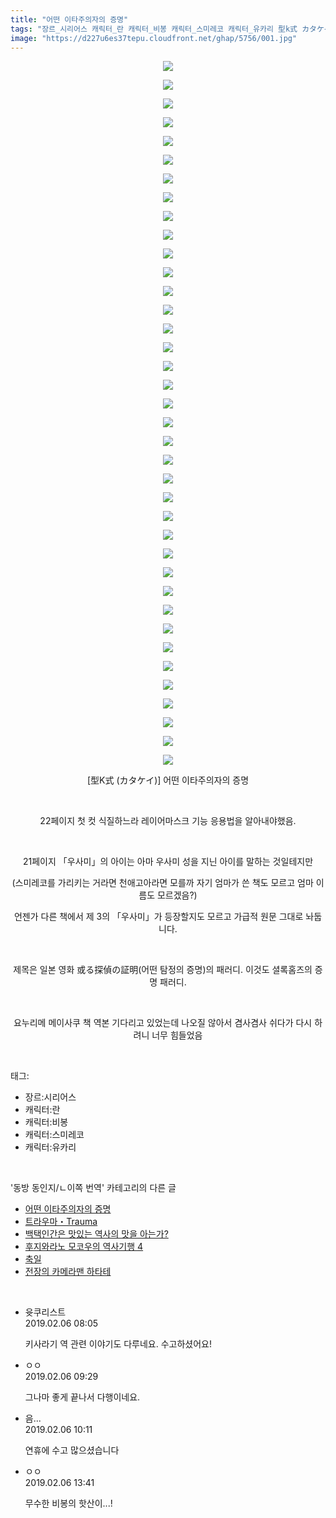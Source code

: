 ```yaml
---
title: "어떤 이타주의자의 증명"
tags: "장르_시리어스 캐릭터_란 캐릭터_비봉 캐릭터_스미레코 캐릭터_유카리 型k式 カタケイ 동방_동인지／ㄴ이쪽_번역"
image: "https://d227u6es37tepu.cloudfront.net/ghap/5756/001.jpg"
---
```

<div class="article">
<p style="text-align: center; clear: none; float: none;"><img src="{{ site.imgserver6 }}/ghap/5756/001.jpg"/></p>
<p style="text-align: center; clear: none; float: none;"><img src="{{ site.imgserver6 }}/ghap/5756/002.jpg"/></p>
<p style="text-align: center; clear: none; float: none;"><img src="{{ site.imgserver6 }}/ghap/5756/003.jpg"/></p>
<p style="text-align: center; clear: none; float: none;"><img src="{{ site.imgserver6 }}/ghap/5756/004.jpg"/></p>
<p style="text-align: center; clear: none; float: none;"><img src="{{ site.imgserver6 }}/ghap/5756/005.jpg"/></p>
<p style="text-align: center; clear: none; float: none;"><img src="{{ site.imgserver6 }}/ghap/5756/006.jpg"/></p>
<p style="text-align: center; clear: none; float: none;"><img src="{{ site.imgserver6 }}/ghap/5756/007.jpg"/></p>
<p style="text-align: center; clear: none; float: none;"><img src="{{ site.imgserver6 }}/ghap/5756/008.jpg"/></p>
<p style="text-align: center; clear: none; float: none;"><img src="{{ site.imgserver6 }}/ghap/5756/009.jpg"/></p>
<p style="text-align: center; clear: none; float: none;"><img src="{{ site.imgserver6 }}/ghap/5756/010.jpg"/></p>
<p style="text-align: center; clear: none; float: none;"><img src="{{ site.imgserver6 }}/ghap/5756/011.jpg"/></p>
<p style="text-align: center; clear: none; float: none;"><img src="{{ site.imgserver6 }}/ghap/5756/012.jpg"/></p>
<p style="text-align: center; clear: none; float: none;"><img src="{{ site.imgserver6 }}/ghap/5756/013.jpg"/></p>
<p style="text-align: center; clear: none; float: none;"><img src="{{ site.imgserver6 }}/ghap/5756/014.jpg"/></p>
<p style="text-align: center; clear: none; float: none;"><img src="{{ site.imgserver6 }}/ghap/5756/015.jpg"/></p>
<p style="text-align: center; clear: none; float: none;"><img src="{{ site.imgserver6 }}/ghap/5756/016.jpg"/></p>
<p style="text-align: center; clear: none; float: none;"><img src="{{ site.imgserver6 }}/ghap/5756/017.jpg"/></p>
<p style="text-align: center; clear: none; float: none;"><img src="{{ site.imgserver6 }}/ghap/5756/018.jpg"/></p>
<p style="text-align: center; clear: none; float: none;"><img src="{{ site.imgserver6 }}/ghap/5756/019.jpg"/></p>
<p style="text-align: center; clear: none; float: none;"><img src="{{ site.imgserver6 }}/ghap/5756/020.jpg"/></p>
<p style="text-align: center; clear: none; float: none;"><img src="{{ site.imgserver6 }}/ghap/5756/021.jpg"/></p>
<p style="text-align: center; clear: none; float: none;"><img src="{{ site.imgserver6 }}/ghap/5756/022.jpg"/></p>
<p style="text-align: center; clear: none; float: none;"><img src="{{ site.imgserver6 }}/ghap/5756/023.jpg"/></p>
<p style="text-align: center; clear: none; float: none;"><img src="{{ site.imgserver6 }}/ghap/5756/024.jpg"/></p>
<p style="text-align: center; clear: none; float: none;"><img src="{{ site.imgserver6 }}/ghap/5756/025.jpg"/></p>
<p style="text-align: center; clear: none; float: none;"><img src="{{ site.imgserver6 }}/ghap/5756/026.jpg"/></p>
<p style="text-align: center; clear: none; float: none;"><img src="{{ site.imgserver6 }}/ghap/5756/027.jpg"/></p>
<p style="text-align: center; clear: none; float: none;"><img src="{{ site.imgserver6 }}/ghap/5756/028.jpg"/></p>
<p style="text-align: center; clear: none; float: none;"><img src="{{ site.imgserver6 }}/ghap/5756/029.jpg"/></p>
<p style="text-align: center; clear: none; float: none;"><img src="{{ site.imgserver6 }}/ghap/5756/030.jpg"/></p>
<p style="text-align: center; clear: none; float: none;"><img src="{{ site.imgserver6 }}/ghap/5756/031.jpg"/></p>
<p style="text-align: center; clear: none; float: none;"><img src="{{ site.imgserver6 }}/ghap/5756/032.jpg"/></p>
<p style="text-align: center; clear: none; float: none;"><img src="{{ site.imgserver6 }}/ghap/5756/033.jpg"/></p>
<p style="text-align: center; clear: none; float: none;"><img src="{{ site.imgserver6 }}/ghap/5756/034.jpg"/></p>
<p style="text-align: center; clear: none; float: none;"><img src="{{ site.imgserver6 }}/ghap/5756/035.jpg"/></p>
<p style="text-align: center; clear: none; float: none;"><img src="{{ site.imgserver6 }}/ghap/5756/036.jpg"/></p>
<p style="text-align: center; clear: none; float: none;"><img src="{{ site.imgserver6 }}/ghap/5756/037.jpg"/></p>
<p style="text-align: center; clear: none; float: none;"><img src="{{ site.imgserver6 }}/ghap/5756/038.jpg"/></p>
<p style="text-align: center; clear: none; float: none;">[型K式 (カタケイ)] 어떤 이타주의자의 증명</p>
<p style="text-align: center; clear: none; float: none;"><br/></p>
<p style="text-align: center; clear: none; float: none;">22페이지 첫 컷 식질하느라 레이어마스크 기능 응용법을 알아내야했음.</p>
<p style="text-align: center; clear: none; float: none;"><br/></p>
<p style="text-align: center; clear: none; float: none;">21페이지 「우사미」의 아이는 아마 우사미 성을 지닌 아이를 말하는 것일테지만</p>
<p style="text-align: center; clear: none; float: none;">(스미레코를 가리키는 거라면 천애고아라면 모를까 자기 엄마가 쓴 책도 모르고 엄마 이름도 모르겠음?)</p>
<p style="text-align: center; clear: none; float: none;">언젠가 다른 책에서 제 3의 「우사미」가 등장할지도 모르고 가급적 원문 그대로 놔둡니다.</p>
<p style="text-align: center; clear: none; float: none;"><br/></p>
<p style="text-align: center; clear: none; float: none;">제목은 일본 영화 或る探偵の証明(어떤 탐정의 증명)의 패러디. 이것도 셜록홈즈의 증명 패러디.</p>
<p style="text-align: center; clear: none; float: none;"><br/></p>
<p style="text-align: center; clear: none; float: none;">요누리메 메이사쿠 책 역본 기다리고 있었는데 나오질 않아서 겸사겸사 쉬다가 다시 하려니 너무 힘들었음</p>
</div><br/>
<div class="tagTrail">
<p>태그: </p>
<ul>
<li>장르:시리어스</li>
<li>캐릭터:란</li>
<li>캐릭터:비봉</li>
<li>캐릭터:스미레코</li>
<li>캐릭터:유카리</li>
</ul>
</div><br/>
<div class="another">
<p>'동방 동인지/ㄴ이쪽 번역' 카테고리의 다른 글</p>
<ul>
<li><a href="/ghap_5756">어떤 이타주의자의 증명</a></li>
<li><a href="/ghap_5730">트라우마・Trauma</a></li>
<li><a href="/ghap_5651">백택인간은 맛있는 역사의 맛을 아는가?</a></li>
<li><a href="/ghap_5650">후지와라노 모코우의 역사기행 4</a></li>
<li><a href="/ghap_5649">축일</a></li>
<li><a href="/ghap_5639">전장의 카메라맨 하타테</a></li>
</ul>
</div><br/>
<div class="comment">
<ul>
<li class="cb_thumb_off" id="comment15429625">
<div class="cb_comment_area">
<div class="cb_info_area">
<div class="cb_section">
<span class="cb_nick_name">윳쿠리스트</span>
</div>
<div class="cb_section">
<span class="cb_date">2019.02.06 08:05 </span>
</div>
</div>
<div class="cb_dsc_comment">
<p class="cb_dsc">
											키사라기 역 관련 이야기도 다루네요. 수고하셨어요!
										</p>
</div>
</div></li>
<li class="cb_thumb_off" id="comment15429653">
<div class="cb_comment_area">
<div class="cb_info_area">
<div class="cb_section">
<span class="cb_nick_name">ㅇㅇ</span>
</div>
<div class="cb_section">
<span class="cb_date">2019.02.06 09:29 </span>
</div>
</div>
<div class="cb_dsc_comment">
<p class="cb_dsc">
											그나마 좋게 끝나서 다행이네요.
										</p>
</div>
</div></li>
<li class="cb_thumb_off" id="comment15429675">
<div class="cb_comment_area">
<div class="cb_info_area">
<div class="cb_section">
<span class="cb_nick_name">음...</span>
</div>
<div class="cb_section">
<span class="cb_date">2019.02.06 10:11 </span>
</div>
</div>
<div class="cb_dsc_comment">
<p class="cb_dsc">
											연휴에 수고 많으셨습니다
										</p>
</div>
</div></li>
<li class="cb_thumb_off" id="comment15429772">
<div class="cb_comment_area">
<div class="cb_info_area">
<div class="cb_section">
<span class="cb_nick_name">ㅇㅇ</span>
</div>
<div class="cb_section">
<span class="cb_date">2019.02.06 13:41 </span>
</div>
</div>
<div class="cb_dsc_comment">
<p class="cb_dsc">
											무수한 비봉의 핫산이...!
										</p>
</div>
</div></li>
</ul>
</div><br/>
